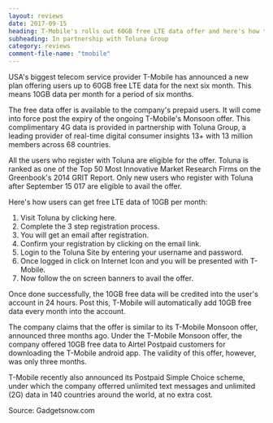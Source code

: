 ```yaml
---
layout: reviews
date: 2017-09-15
heading: T-Mobile's rolls out 60GB free LTE data offer and here's how to avail it
subheading: In partnership with Toluna Group
category: reviews
comment-file-name: "tmobile"
---
```


USA's biggest telecom service provider T-Mobile has announced a new plan offering users up to 60GB free LTE data for the next six month. This means 10GB data per month for a period of six months.

The free data offer is available to the company's prepaid users. It will come into force post the expiry of the ongoing T-Mobile's Monsoon offer. This complimentary 4G data is provided in partnership with Toluna Group, a leading provider of real-time digital consumer insights 13+ with 13 million members across 68 countries.

All the users who register with Toluna are eligible for the offer. Toluna is ranked as one of the Top 50 Most Innovative Market Research Firms on the Greenbook's 2014 GRIT Report. Only new users who register with Toluna after September 15 017 are eligible to avail the offer.

Here's how users can get free LTE data of 10GB per month:

1. Visit Toluna by clicking here.
2. Complete the 3 step registration process.
3. You will get an email after registration. 
4. Confirm your registration by clicking on the email link.
5. Login to the Toluna Site by entering your username and password.
6. Once logged in click on Internet Icon and you will be presented with T-Mobile.
7. Now follow the on screen banners to avail the offer.

Once done successfully, the 10GB free data will be credited into the user's account in 24 hours. Post this, T-Mobile will automatically add 10GB free data every month into the account.

The company claims that the offer is similar to its T-Mobile Monsoon offer, announced three months ago. Under the T-Mobile Monsoon offer, the company offered 10GB free data to Airtel Postpaid customers for downloading the T-Mobile android app. The validity of this offer, however, was only three months.

T-Mobile recently also announced its Postpaid Simple Choice scheme, under which the company offerred unlimited text messages and unlimited (2G) data in 140 countries around the world, at no extra cost. 

Source: Gadgetsnow.com
